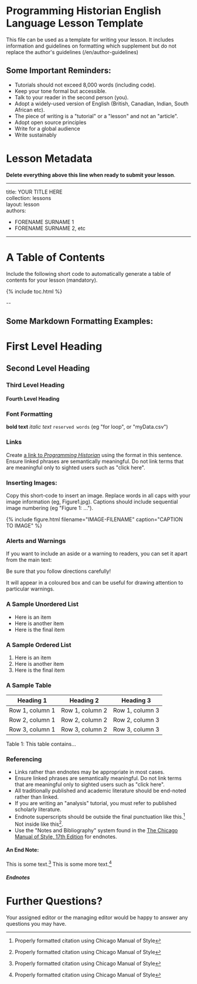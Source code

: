 # Programming Historian English Language Lesson Template

This file can be used as a template for writing your lesson. It includes information and guidelines on formatting which supplement but do not replace the author's guidelines (/en/author-guidelines)

## Some Important Reminders:

- Tutorials should not exceed 8,000 words (including code).
- Keep your tone formal but accessible.
- Talk to your reader in the second person (you).
- Adopt a widely-used version of English (British, Canadian, Indian, South African etc).
- The piece of writing is a "tutorial" or a "lesson" and not an "article".
- Adopt open source principles
- Write for a global audience
- Write sustainably

# Lesson Metadata

**Delete everything above this line when ready to submit your lesson**.

---

title: YOUR TITLE HERE  
collection: lessons  
layout: lesson  
authors:

- FORENAME SURNAME 1
- FORENAME SURNAME 2, etc

---

# A Table of Contents

Include the following short code to automatically generate a table of contents for your lesson (mandatory).

{% include toc.html %}

--

## Some Markdown Formatting Examples:

# First Level Heading

## Second Level Heading

### Third Level Heading

#### Fourth Level Heading

### Font Formatting

**bold text**
_italic text_
`reserved words` (eg "for loop", or "myData.csv")

### Links

Create [a link to _Programming Historian_](/) using the format in this sentence. Ensure linked phrases are semantically meaningful. Do not link terms that are meaningful only to sighted users such as "click here".

### Inserting Images:

Copy this short-code to insert an image. Replace words in all caps with your image information (eg, Figure1.jpg). Captions should include sequential image numbering (eg "Figure 1: ...").

{% include figure.html filename="IMAGE-FILENAME" caption="CAPTION TO IMAGE" %}

### Alerts and Warnings

If you want to include an aside or a warning to readers, you can set it apart from the main text:

<div class="alert alert-warning">
 Be sure that you follow directions carefully!
</div>

It will appear in a coloured box and can be useful for drawing attention to particular warnings.

### A Sample Unordered List

- Here is an item
- Here is another item
- Here is the final item

### A Sample Ordered List

1. Here is an item
2. Here is another item
3. Here is the final item

### A Sample Table

<div class="table-wrapper" markdown="block">

| Heading 1       | Heading 2       | Heading 3       |
| --------------- | --------------- | --------------- |
| Row 1, column 1 | Row 1, column 2 | Row 1, column 3 |
| Row 2, column 1 | Row 2, column 2 | Row 2, column 3 |
| Row 3, column 1 | Row 3, column 2 | Row 3, column 3 |

</div>
Table 1: This table contains...

### Referencing

- Links rather than endnotes may be appropriate in most cases.
- Ensure linked phrases are semantically meaningful. Do not link terms that are meaningful only to sighted users such as "click here".
- All traditionally published and academic literature should be end-noted rather than linked.
- If you are writing an "analysis" tutorial, you must refer to published scholarly literature.
- Endnote superscripts should be outside the final punctuation like this.[^1] Not inside like this[^1].
- Use the "Notes and Bibliography" system found in the [The Chicago Manual of Style, 17th Edition](https://www.chicagomanualofstyle.org/tools_citationguide/citation-guide-1.html) for endnotes.

#### An End Note:

This is some text.[^1]
This is some more text.[^2]

##### Endnotes

[^1]: Properly formatted citation using Chicago Manual of Style
[^2]: Properly formatted citation using Chicago Manual of Style

# Further Questions?

Your assigned editor or the managing editor would be happy to answer any questions you may have.

